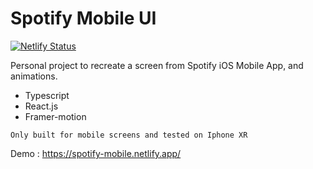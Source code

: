 # Spotify Mobile UI

[![Netlify Status](https://api.netlify.com/api/v1/badges/6412476e-8154-4f67-b7d2-af2c0b78262b/deploy-status)](https://app.netlify.com/sites/spotify-mobile/deploys)

Personal project to recreate a screen from Spotify iOS Mobile App, and animations.

* Typescript
* React.js
* Framer-motion

`Only built for mobile screens and tested on Iphone XR`

Demo : https://spotify-mobile.netlify.app/
